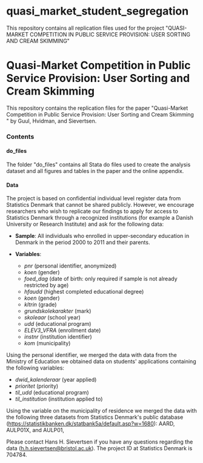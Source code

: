 # quasi_market_student_segregation
This repository contains all replication files used for the project "QUASI-MARKET COMPETITION IN PUBLIC SERVICE PROVISION:
USER SORTING AND CREAM SKIMMING"

# Quasi-Market Competition in Public Service Provision: User Sorting and Cream Skimming
 
 
This repository contains the replication files for the paper "Quasi-Market Competition in Public Service Provision: User Sorting and Cream Skimming
 "  by Guul, Hvidman,  and Sievertsen.

### Contents

#### do_files

The folder "do_files" contains all Stata do files used to create the analysis dataset and all figures and tables in the paper and the online appendix.



#### Data

The project is based on confidential individual level register data from Statistics Denmark that cannot be shared publicly. However, we encourage researchers who wish to replicate our findings to apply for access to Statistics Denmark through a recognized institutions (for example a Danish University or Research Institute) and ask for the following data:

- **Sample**: All individuals who enrolled in upper-secondary education in Denmark in the period 2000 to 2011 and their parents.
- **Variables**:

  - *pnr* (personal identifier, anonymized)
  - *koen* (gender)
  - *foed_dag* (date of birth: only required if sample is not already restricted by age)
  - *hfaudd* (highest completed educational degree)
  - *koen* (gender)
  - *kltrin* (grade)
  - *grundskolekarakter* (mark)
  - *skoleaar* (school year)
  - *udd* (educational program)
  - *ELEV3_VFRA* (enrollment date)
  - *instnr* (institution identifier)
  - *kom* (municipality)

Using the personal identifier, we merged the data with data from  the Ministry of Education we obtained data on students' applications containing the following variables:

- *dwid_kalenderaar* (year applied)
- *prioritet* (priority)
- *til_udd* (educational program)
- *til_institution* (institution applied to)

Using the variable on the municipality of residence we merged the data with the following three datasets from Statistics Denmark's public database (https://statistikbanken.dk/statbank5a/default.asp?w=1680): AARD, AULP01X, and AULP01,


Please contact Hans H. Sievertsen if you have any questions regarding the data (h.h.sievertsen@bristol.ac.uk). The project ID at Statistics Denmark is 704784. 

